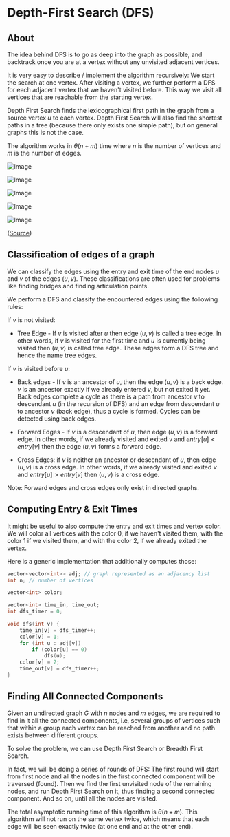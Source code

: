 # Depth-First Search (DFS)

## About

The idea behind DFS is to go as deep into the graph as possible, and backtrack once you are at a vertex without any unvisited adjacent vertices.

It is very easy to describe / implement the algorithm recursively: We start the search at one vertex. After visiting a vertex, we further perform a DFS for each adjacent vertex that we haven't visited before. This way we visit all vertices that are reachable from the starting vertex.

Depth First Search finds the lexicographical first path in the graph from a source vertex $u$ to each vertex. Depth First Search will also find the shortest paths in a tree (because there only exists one simple path), but on general graphs this is not the case.

The algorithm works in $\theta(n + m)$ time where $n$ is the number of vertices and $m$ is the number of edges.

![Image](https://www.interviewcake.com/images/svgs/depth_first_search_root.svg?bust=206)

![Image](https://www.interviewcake.com/images/svgs/depth_first_search_dead_end_one.svg?bust=206)

![Image](https://www.interviewcake.com/images/svgs/depth_first_search_dead_end_two.svg?bust=206)

![Image](https://www.interviewcake.com/images/svgs/depth_first_search_dead_end_three.svg?bust=206)

![Image](https://www.interviewcake.com/images/svgs/depth_first_search_dead_end_four.svg?bust=206)

([Source](https://www.interviewcake.com/concept/cpp/dfs))

## Classification of edges of a graph

We can classify the edges using the entry and exit time of the end nodes $u$ and $v$ of the edges $(u,v)$. These classifications are often used for problems like finding bridges and finding articulation points.

We perform a DFS and classify the encountered edges using the following rules:

If $v$ is not visited:

* Tree Edge - If $v$ is visited after $u$ then edge $(u,v)$ is called a tree edge. In other words, if $v$ is visited for the first time and $u$ is currently being visited then $(u,v)$ is called tree edge. These edges form a DFS tree and hence the name tree edges.

If $v$ is visited before $u$:

* Back edges - If $v$ is an ancestor of $u$, then the edge $(u,v)$ is a back edge. $v$ is an ancestor exactly if we already entered $v$, but not exited it yet. Back edges complete a cycle as there is a path from ancestor $v$ to descendant $u$ (in the recursion of DFS) and an edge from descendant $u$ to ancestor $v$ (back edge), thus a cycle is formed. Cycles can be detected using back edges.

* Forward Edges - If $v$ is a descendant of $u$, then edge $(u,v)$ is a forward edge. In other words, if we already visited and exited $v$ and $entry[u]<entry[v]$ then the edge $(u,v)$ forms a forward edge.

* Cross Edges: if $v$ is neither an ancestor or descendant of $u$, then edge $(u,v)$ is a cross edge. In other words, if we already visited and exited $v$ and $entry[u]>entry[v]$ then $(u,v)$ is a cross edge.

Note: Forward edges and cross edges only exist in directed graphs.

## Computing Entry & Exit Times

It might be useful to also compute the entry and exit times and vertex color. We will color all vertices with the color $0$, if we haven't visited them, with the color $1$ if we visited them, and with the color $2$, if we already exited the vertex.

Here is a generic implementation that additionally computes those:

```cpp
vector<vector<int>> adj; // graph represented as an adjacency list
int n; // number of vertices

vector<int> color;

vector<int> time_in, time_out;
int dfs_timer = 0;

void dfs(int v) {
    time_in[v] = dfs_timer++;
    color[v] = 1;
    for (int u : adj[v])
        if (color[u] == 0)
            dfs(u);
    color[v] = 2;
    time_out[v] = dfs_timer++;
}
```

## Finding All Connected Components

Given an undirected graph $G$ with $n$ nodes and $m$ edges, we are required to find in it all the connected components, i.e, several groups of vertices such that within a group each vertex can be reached from another and no path exists between different groups.

To solve the problem, we can use Depth First Search or Breadth First Search.

In fact, we will be doing a series of rounds of DFS: The first round will start from first node and all the nodes in the first connected component will be traversed (found). Then we find the first unvisited node of the remaining nodes, and run Depth First Search on it, thus finding a second connected component. And so on, until all the nodes are visited.

The total asymptotic running time of this algorithm is $\theta(n + m)$. This algorithm will not run on the same vertex twice, which means that each edge will be seen exactly twice (at one end and at the other end).
